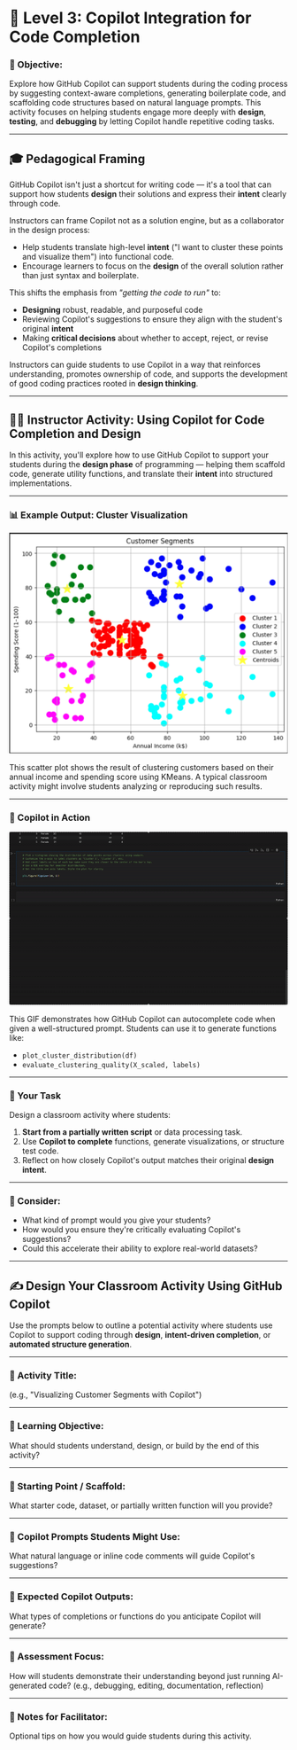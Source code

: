 # 🚀 Level 3: Copilot Integration for Code Completion

### 🎯 Objective:
Explore how GitHub Copilot can support students during the coding process by suggesting context-aware completions, generating boilerplate code, and scaffolding code structures based on natural language prompts. This activity focuses on helping students engage more deeply with **design**, **testing**, and **debugging** by letting Copilot handle repetitive coding tasks.

---

## 🎓 Pedagogical Framing

GitHub Copilot isn't just a shortcut for writing code — it's a tool that can support how students **design** their solutions and express their **intent** clearly through code.

Instructors can frame Copilot not as a solution engine, but as a collaborator in the design process:
- Help students translate high-level **intent** ("I want to cluster these points and visualize them") into functional code.
- Encourage learners to focus on the **design** of the overall solution rather than just syntax and boilerplate.

This shifts the emphasis from *"getting the code to run"* to:
- **Designing** robust, readable, and purposeful code
- Reviewing Copilot's suggestions to ensure they align with the student's original **intent**
- Making **critical decisions** about whether to accept, reject, or revise Copilot's completions

Instructors can guide students to use Copilot in a way that reinforces understanding, promotes ownership of code, and supports the development of good coding practices rooted in **design thinking**.

---

## 🧑‍🏫 Instructor Activity: Using Copilot for Code Completion and Design

In this activity, you'll explore how to use GitHub Copilot to support your students during the **design phase** of programming — helping them scaffold code, generate utility functions, and translate their **intent** into structured implementations.

---

### 📊 Example Output: Cluster Visualization

![Cluster Visualization](Cluster.jpeg)

This scatter plot shows the result of clustering customers based on their annual income and spending score using KMeans. A typical classroom activity might involve students analyzing or reproducing such results.

---

### 🤖 Copilot in Action

![Copilot Demo](copilot_intro.gif)

This GIF demonstrates how GitHub Copilot can autocomplete code when given a well-structured prompt. Students can use it to generate functions like:
- `plot_cluster_distribution(df)`
- `evaluate_clustering_quality(X_scaled, labels)`

---

### 🎯 Your Task

Design a classroom activity where students:
1. **Start from a partially written script** or data processing task.
2. Use **Copilot to complete** functions, generate visualizations, or structure test code.
3. Reflect on how closely Copilot's output matches their original **design intent**.

---

### 💬 Consider:
- What kind of prompt would you give your students?
- How would you ensure they're critically evaluating Copilot's suggestions?
- Could this accelerate their ability to explore real-world datasets?

---

## ✍️ Design Your Classroom Activity Using GitHub Copilot

Use the prompts below to outline a potential activity where students use Copilot to support coding through **design**, **intent-driven completion**, or **automated structure generation**.

---

### 📌 Activity Title:
(e.g., "Visualizing Customer Segments with Copilot")

---

### 🧠 Learning Objective:
What should students understand, design, or build by the end of this activity?

---

### 📂 Starting Point / Scaffold:
What starter code, dataset, or partially written function will you provide?

---

### 💬 Copilot Prompts Students Might Use:
What natural language or inline code comments will guide Copilot's suggestions?

---

### 🧪 Expected Copilot Outputs:
What types of completions or functions do you anticipate Copilot will generate?

---

### 🎯 Assessment Focus:
How will students demonstrate their understanding beyond just running AI-generated code?
(e.g., debugging, editing, documentation, reflection)

---

### 📣 Notes for Facilitator:
Optional tips on how you would guide students during this activity.
